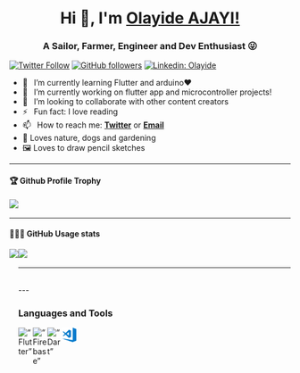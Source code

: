 <h1 align="center"> Hi 👋, I'm <a href="https://twitter.com/ebena107">Olayide AJAYI!</a></h1>
<h3 align="center">A Sailor, Farmer, Engineer and Dev Enthusiast 😜</h3>


[![Twitter Follow](https://img.shields.io/twitter/follow/ebena107?color=1DA1F2&label=Followers&logo=twitter&style=for-the-badge)][twitter]
[![GitHub followers](https://img.shields.io/github/followers/ebena107?logo=GitHub&style=for-the-badge)][github]
[![Linkedin: Olayide](https://img.shields.io/badge/-CONNECT-blue?style=for-the-badge&logo=Linkedin&link=https://www.linkedin.com/in/olayide/)][linkedin]

- 🌱 &ensp;I’m currently learning Flutter and arduino❤️ 
- 🔭 &ensp;I’m currently working on flutter app and microcontroller projects!
- 👯 &ensp;I’m looking to collaborate with other content creators
- ⚡ &ensp;Fun fact: I love reading 
- 📫 &ensp;How to reach me: [**Twitter**][twitter] or [**Email**][email]
- 🌴 Loves nature, dogs and gardening 
- 🖼️ Loves to draw pencil sketches

---

<div>
  <h4>🏆 Github Profile Trophy</h4>
  <img src="https://github-profile-trophy.vercel.app/?username=ebena107&column=7"/>
</div>

---

<div>
  <h4>👨🏻‍💻 GitHub Usage stats</h4>
  <img height="170" align="left" src="https://github-readme-stats.vercel.app/api?username=ebena107&count_private=true&include_all_commits=true" />
  <img src="https://github-readme-stats.vercel.app/api/top-langs/?username=ebena107&layout=compact" />
</div>

---



<br />
---
<br />

### Languages and Tools
[<img align="left" alt=“Flutter” width="26px" src="https://www.vectorlogo.zone/logos/flutterio/flutterio-icon.svg" />][twitter]
[<img align="left" alt=“Firebase” width="26px" src="https://www.vectorlogo.zone/logos/firebase/firebase-icon.svg" />][twitter]
[<img align="left" alt=“Dart” width="26px" src="https://www.vectorlogo.zone/logos/dartlang/dartlang-icon.svg" />][twitter]
[<img align="left" alt=“Github” width="26px" src="https://raw.githubusercontent.com/github/explore/80688e429a7d4ef2fca1e82350fe8e3517d3494d/topics/visual-studio-code/visual-studio-code.png" />][twitter]








[website]: https://blog.ebena.com.ng
[twitter]: https://twitter.com/ebena107
[linkedin]: https://linkedin.com/in/Olayide
[github]: https://github.com/ebena107
[instagram]: https://www.instagram.com/ebena107
[facebook]: https://www.facebook.com/olayide
[email]: mailto:ebena107@gmail.com
